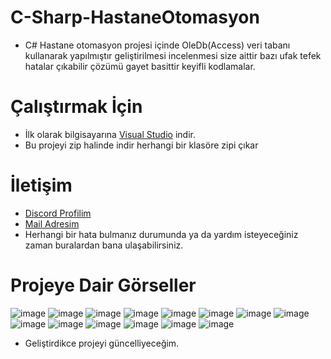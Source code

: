 # C-Sharp-HastaneOtomasyon

* C# Hastane otomasyon projesi içinde OleDb(Access) veri tabanı kullanarak yapılmıştır geliştirilmesi incelenmesi size aittir bazı ufak tefek hatalar çıkabilir çözümü gayet basittir keyifli kodlamalar.

# Çalıştırmak İçin
* İlk olarak bilgisayarına [Visual Studio](https://visualstudio.microsoft.com/tr/downloads/) indir.
* Bu projeyi zip halinde indir herhangi bir klasöre zipi çıkar

# İletişim
* [Discord Profilim](https://discord.com/users/545976310342746152)
* [Mail Adresim](wonxenxd@gmail.com)
* Herhangi bir hata bulmanız durumunda ya da yardım isteyeceğiniz zaman buralardan bana ulaşabilirsiniz.

# Projeye Dair Görseller

![image](https://cdn.discordapp.com/attachments/828589873253449838/977502140438286366/Ekran_goruntusu_2022-05-21_115752.jpg)
![image](https://cdn.discordapp.com/attachments/828589873253449838/977502140652208128/Ekran_goruntusu_2022-05-21_115911.jpg)
![image](https://cdn.discordapp.com/attachments/828589873253449838/977502140895485962/Ekran_goruntusu_2022-05-21_120010.jpg)
![image](https://cdn.discordapp.com/attachments/828589873253449838/977502141163917382/Ekran_goruntusu_2022-05-21_120210.jpg)
![image](https://cdn.discordapp.com/attachments/828589873253449838/977502141432344676/Ekran_goruntusu_2022-05-21_120429.jpg)
![image](https://cdn.discordapp.com/attachments/828589873253449838/977502142388641802/Screenshot_1.png)
![image](https://cdn.discordapp.com/attachments/828589873253449838/977502142669656144/Screenshot_2.png)
![image](https://cdn.discordapp.com/attachments/828589873253449838/977502140199206912/Screenshot_3.png)
![image](https://cdn.discordapp.com/attachments/828589873253449838/977502161254625300/unknown.png)
![image](https://cdn.discordapp.com/attachments/828589873253449838/977502161485328444/unknown.png)
![image](https://cdn.discordapp.com/attachments/828589873253449838/977502141763698698/Ekran_goruntusu_2022-05-21_121134.jpg)
![image](https://cdn.discordapp.com/attachments/828589873253449838/977502142019555368/Ekran_goruntusu_2022-05-21_121342.jpg)
![image](https://cdn.discordapp.com/attachments/828589873253449838/977502161724383292/unknown.png)
![image](https://cdn.discordapp.com/attachments/828589873253449838/977502161963483177/unknown.png)

* Geliştirdikce projeyi güncelliyeceğim.

